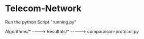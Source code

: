 # Telecom-Network


Run the python Script "running.py"


 Algorithms/*  ---->   Resultats/* -----> comparaison-protocol.py